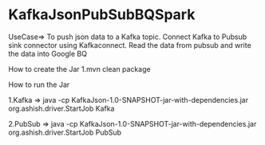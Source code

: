 # KafkaJsonPubSubBQSpark
UseCase=> To push json data to a Kafka topic. Connect Kafka to Pubsub sink connector using Kafkaconnect. Read the data from pubsub and write the data into Google BQ

How to create the Jar
1.mvn clean package

How to run the Jar

1.Kafka => java -cp KafkaJson-1.0-SNAPSHOT-jar-with-dependencies.jar org.ashish.driver.StartJob Kafka

2.PubSub => java -cp KafkaJson-1.0-SNAPSHOT-jar-with-dependencies.jar org.ashish.driver.StartJob PubSub

